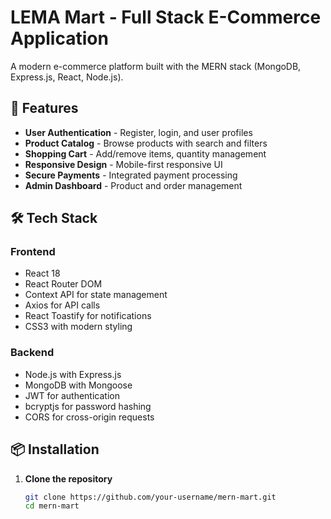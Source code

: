 # LEMA Mart - Full Stack E-Commerce Application

A modern e-commerce platform built with the MERN stack (MongoDB, Express.js, React, Node.js).

## 🚀 Features

- **User Authentication** - Register, login, and user profiles
- **Product Catalog** - Browse products with search and filters
- **Shopping Cart** - Add/remove items, quantity management
- **Responsive Design** - Mobile-first responsive UI
- **Secure Payments** - Integrated payment processing
- **Admin Dashboard** - Product and order management

## 🛠️ Tech Stack

### Frontend
- React 18
- React Router DOM
- Context API for state management
- Axios for API calls
- React Toastify for notifications
- CSS3 with modern styling

### Backend
- Node.js with Express.js
- MongoDB with Mongoose
- JWT for authentication
- bcryptjs for password hashing
- CORS for cross-origin requests

## 📦 Installation

1. **Clone the repository**
   ```bash
   git clone https://github.com/your-username/mern-mart.git
   cd mern-mart